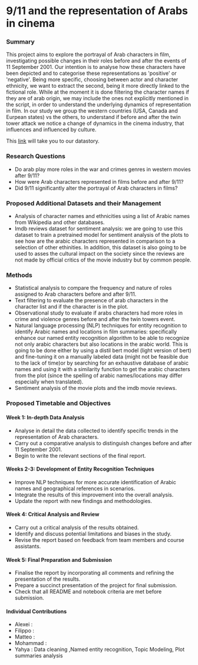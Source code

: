# 9/11 and the representation of Arabs in cinema

### Summary
This project aims to explore the portrayal of Arab characters in film, investigating possible changes in their roles before and after the events of 11 September 2001. Our intention is to analyse how these characters have been depicted and to categorise these representations as 'positive' or 'negative'. 
Being more specific, choosing between actor and character ethnicity, we want to extract the second, being it more directly linked to the fictional role. While at the moment it is done filtering the character names if they are of arab origin, we may include the ones not explicitly mentioned in the script, in order to understand the underlying dynamics of representation in film. 
In our study we group the western countries (USA, Canada and Eurpean states) vs the others, to understand if before and after the twin tower attack we notice a change of dynamics in the cinema industry, that influences and influenced by culture.

This [link](https://alexei-erm.github.io) will take you to our datastory.

### Research Questions
- Do arab play more roles in the war and crimes genres in western movies after 9/11?
- How were Arab characters represented in films before and after 9/11?
- Did 9/11 significantly alter the portrayal of Arab characters in films?
  

### Proposed Additional Datasets and their Management
- Analysis of character names and ethnicities using a list of Arabic names from Wikipedia and other databases.
- Imdb reviews dataset for sentiment analysis: we are going to use this dataset to train a pretrained model for sentiment analysis of the plots to see how are the arabic characters represented in comparison to a selection of other ethinities. In addition, this dataset is also going to be used to asses the cultural impact on the society since the reviews are not made by official critics of the movie industry but by common people.

### Methods
- Statistical analysis to compare the frequency and nature of roles assigned to Arab characters before and after 9/11.
- Text filtering to evaluate the presence of arab characters in the character list and if the character is in the plot.
- Observational study to evaluate if arabs characters had more roles in crime and violence genres before and after the twin towers event.
- Natural language processing (NLP) techniques for entity recognition to identify Arabic names and locations in film summaries: specifically enhance our named entity recognition algorithm to be able to recognize not only arabic characters but also locations in the arabic world. This is going to be done either by using a distil bert model (light version of bert) and fine-tuning it on a manually labeled data (might not be feasible due to the lack of time)or by searching for an exhaustive database of arabic names and using it with a similarity function to get the arabic characters from the plot (since the spelling of arabic names/locations may differ especially when translated).
- Sentiment analysis of the movie plots and the imdb movie reviews.

### Proposed Timetable and Objectives
#### Week 1: In-depth Data Analysis
- Analyse in detail the data collected to identify specific trends in the representation of Arab characters.
- Carry out a comparative analysis to distinguish changes before and after 11 September 2001.
- Begin to write the relevant sections of the final report.

#### Weeks 2-3: Development of Entity Recognition Techniques
- Improve NLP techniques for more accurate identification of Arabic names and geographical references in scenarios.
- Integrate the results of this improvement into the overall analysis.
- Update the report with new findings and methodologies.

#### Week 4: Critical Analysis and Review
- Carry out a critical analysis of the results obtained.
- Identify and discuss potential limitations and biases in the study.
- Revise the report based on feedback from team members and course assistants.

#### Week 5: Final Preparation and Submission
- Finalise the report by incorporating all comments and refining the presentation of the results.
- Prepare a succinct presentation of the project for final submission.
- Check that all README and notebook criteria are met before submission.
 
#### Individual Contributions
- Alexei :
- Filippo :
- Matteo :
- Mohammad :
- Yahya : Data cleaning ,Named entity recognition, Topic Modeling, Plot summaries analysis



